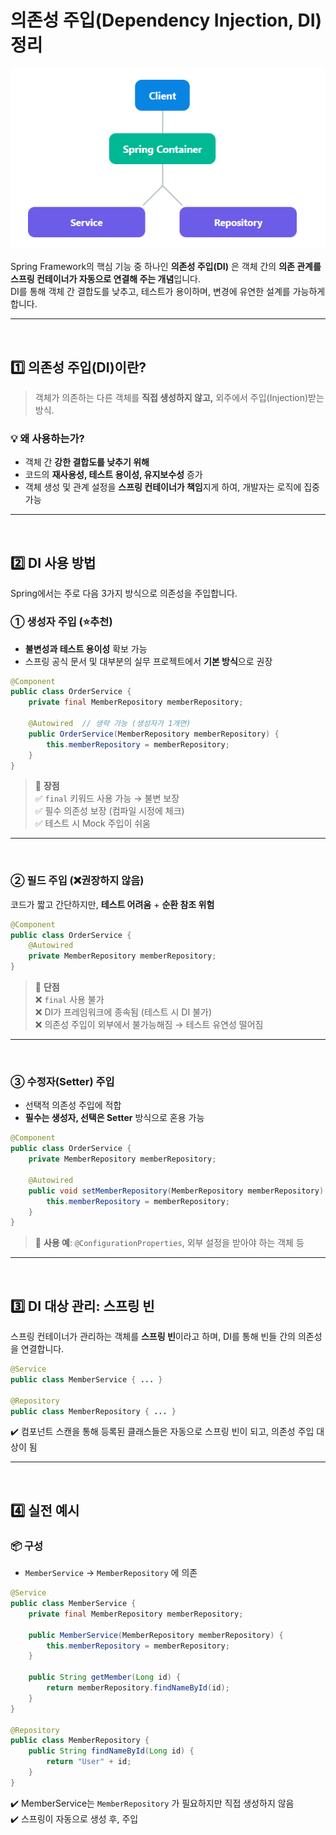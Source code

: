 # 의존성 주입(Dependency Injection, DI) 정리
![DI main image](../images/dependency-injection.png)

Spring Framework의 핵심 기능 중 하나인 **의존성 주입(DI)** 은 객체 간의 **의존 관계를 스프링 컨테이너가 자동으로 연결해 주는 개념**입니다.  
DI를 통해 객체 간 결합도를 낮추고, 테스트가 용이하며, 변경에 유연한 설계를 가능하게 합니다.

---
<br>

## 1️⃣ 의존성 주입(DI)이란?
> 객체가 의존하는 다른 객체를 **직접 생성하지 않고,** 외주에서 주입(Injection)받는 방식.

### 💡 왜 사용하는가?
- 객체 간 **강한 결합도를 낮추기 위해**
- 코드의 **재사용성, 테스트 용이성, 유지보수성** 증가
- 객체 생성 및 관계 설정을 **스프링 컨테이너가 책임**지게 하여, 개발자는 로직에 집중 가능

---
<br>

## 2️⃣ DI 사용 방법
Spring에서는 주로 다음 3가지 방식으로 의존성을 주입합니다.

### ① 생성자 주입 (⭐추천)
- **불변성과 테스트 용이성** 확보 가능
- 스프링 공식 문서 및 대부분의 실무 프로젝트에서 **기본 방식**으로 권장

```java
@Component
public class OrderService {
    private final MemberRepository memberRepository;

    @Autowired  // 생략 가능 (생성자가 1개면)
    public OrderService(MemberRepository memberRepository) {
        this.memberRepository = memberRepository;
    }
}
```

> 📌 **장점**  
✅ `final` 키워드 사용 가능 → 불변 보장  
✅ 필수 의존성 보장 (컴파일 시정에 체크)  
✅ 테스트 시 Mock 주입이 쉬움

---
<br>

### ② 필드 주입 (❌권장하지 않음)
코드가 짧고 간단하지만, **테스트 어려움** + **순환 참조 위험**
```java
@Component
public class OrderService {
    @Autowired
    private MemberRepository memberRepository;
}
```
> 📌 **단점**  
❌ `final` 사용 불가  
❌ DI가 프레임워크에 종속됨 (테스트 시 DI 불가)  
❌ 의존성 주입이 외부에서 불가능해짐 → 테스트 유연성 떨어짐

---
<br>

### ③ 수정자(Setter) 주입
- 선택적 의존성 주입에 적합
- **필수는 생성자, 선택은 Setter** 방식으로 혼용 가능
```java
@Component
public class OrderService {
    private MemberRepository memberRepository;

    @Autowired
    public void setMemberRepository(MemberRepository memberRepository) {
        this.memberRepository = memberRepository;
    }
}
```
> 🧐 **사용 예**: `@ConfigurationProperties`, 외부 설정을 받아야 하는 객체 등

---
<br>

## 3️⃣ DI 대상 관리: 스프링 빈
스프링 컨테이너가 관리하는 객체를 **스프링 빈**이라고 하며, DI를 통해 빈들 간의 의존성을 연결합니다.
```java
@Service
public class MemberService { ... }

@Repository
public class MemberRepository { ... }
```
✔️ 컴포넌트 스캔을 통해 등록된 클래스들은 자동으로 스프링 빈이 되고, 의존성 주입 대상이 됨

---
<br>

## 4️⃣ 실전 예시
### 📦 구성
- `MemberService` → `MemberRepository` 에 의존
```java
@Service
public class MemberService {
    private final MemberRepository memberRepository;

    public MemberService(MemberRepository memberRepository) {
        this.memberRepository = memberRepository;
    }

    public String getMember(Long id) {
        return memberRepository.findNameById(id);
    }
}

@Repository
public class MemberRepository {
    public String findNameById(Long id) {
        return "User" + id;
    }
}
```
✔️ MemberService는 `MemberRepository` 가 필요하지만 직접 생성하지 않음  
✔️ 스프링이 자동으로 생성 후, 주입
